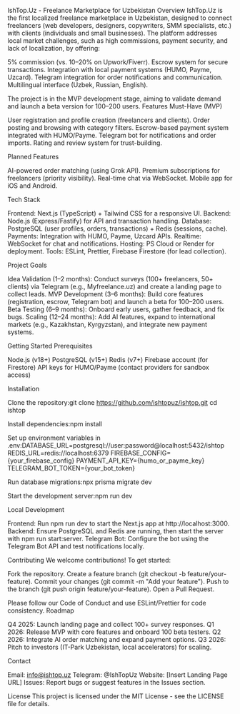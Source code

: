 IshTop.Uz - Freelance Marketplace for Uzbekistan
Overview
IshTop.Uz is the first localized freelance marketplace in Uzbekistan, designed to connect freelancers (web developers, designers, copywriters, SMM specialists, etc.) with clients (individuals and small businesses). The platform addresses local market challenges, such as high commissions, payment security, and lack of localization, by offering:

5% commission (vs. 10–20% on Upwork/Fiverr).
Escrow system for secure transactions.
Integration with local payment systems (HUMO, Payme, Uzcard).
Telegram integration for order notifications and communication.
Multilingual interface (Uzbek, Russian, English).

The project is in the MVP development stage, aiming to validate demand and launch a beta version for 100–200 users.
Features
Must-Have (MVP)

User registration and profile creation (freelancers and clients).
Order posting and browsing with category filters.
Escrow-based payment system integrated with HUMO/Payme.
Telegram bot for notifications and order imports.
Rating and review system for trust-building.

Planned Features

AI-powered order matching (using Grok API).
Premium subscriptions for freelancers (priority visibility).
Real-time chat via WebSocket.
Mobile app for iOS and Android.

Tech Stack

Frontend: Next.js (TypeScript) + Tailwind CSS for a responsive UI.
Backend: Node.js (Express/Fastify) for API and transaction handling.
Database: PostgreSQL (user profiles, orders, transactions) + Redis (sessions, cache).
Payments: Integration with HUMO, Payme, Uzcard APIs.
Realtime: WebSocket for chat and notifications.
Hosting: PS Cloud or Render for deployment.
Tools: ESLint, Prettier, Firebase Firestore (for lead collection).

Project Goals

Idea Validation (1–2 months): Conduct surveys (100+ freelancers, 50+ clients) via Telegram (e.g., Myfreelance.uz) and create a landing page to collect leads.
MVP Development (3–6 months): Build core features (registration, escrow, Telegram bot) and launch a beta for 100–200 users.
Beta Testing (6–9 months): Onboard early users, gather feedback, and fix bugs.
Scaling (12–24 months): Add AI features, expand to international markets (e.g., Kazakhstan, Kyrgyzstan), and integrate new payment systems.

Getting Started
Prerequisites

Node.js (v18+)
PostgreSQL (v15+)
Redis (v7+)
Firebase account (for Firestore)
API keys for HUMO/Payme (contact providers for sandbox access)

Installation

Clone the repository:git clone https://github.com/ishtopuz/ishtop.git
cd ishtop


Install dependencies:npm install


Set up environment variables in .env:DATABASE_URL=postgresql://user:password@localhost:5432/ishtop
REDIS_URL=redis://localhost:6379
FIREBASE_CONFIG={your_firebase_config}
PAYMENT_API_KEY={humo_or_payme_key}
TELEGRAM_BOT_TOKEN={your_bot_token}


Run database migrations:npx prisma migrate dev


Start the development server:npm run dev



Local Development

Frontend: Run npm run dev to start the Next.js app at http://localhost:3000.
Backend: Ensure PostgreSQL and Redis are running, then start the server with npm run start:server.
Telegram Bot: Configure the bot using the Telegram Bot API and test notifications locally.

Contributing
We welcome contributions! To get started:

Fork the repository.
Create a feature branch (git checkout -b feature/your-feature).
Commit your changes (git commit -m "Add your feature").
Push to the branch (git push origin feature/your-feature).
Open a Pull Request.

Please follow our Code of Conduct and use ESLint/Prettier for code consistency.
Roadmap

Q4 2025: Launch landing page and collect 100+ survey responses.
Q1 2026: Release MVP with core features and onboard 100 beta testers.
Q2 2026: Integrate AI order matching and expand payment options.
Q3 2026: Pitch to investors (IT-Park Uzbekistan, local accelerators) for scaling.

Contact

Email: info@ishtop.uz
Telegram: @IshTopUz
Website: [Insert Landing Page URL]
Issues: Report bugs or suggest features in the Issues section.

License
This project is licensed under the MIT License - see the LICENSE file for details.